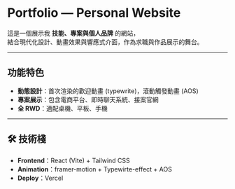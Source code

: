 # Portfolio — Personal Website

這是一個展示我 **技能、專案與個人品牌** 的網站，  
結合現代化設計、動畫效果與響應式介面，作為求職與作品展示的舞台。

---

## 功能特色
- **動態設計**：首次渲染的歡迎動畫 (typewrite)，滾動觸發動畫 (AOS)
- **專案展示**：包含電商平台、即時聊天系統、接案官網
- **全 RWD**：適配桌機、平板、手機

---

## 🛠️ 技術棧
- **Frontend**：React (Vite) + Tailwind CSS
- **Animation**：framer-motion + Typewirte-effect + AOS
- **Deploy**：Vercel

